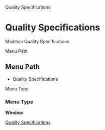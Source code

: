 
Quality Specifications
# Quality Specifications


Maintain Quality Specifications

Menu Path
## Menu Path



- Quality Specifications

Menu Type
### Menu Type

**Window**


[Quality Specifications](functional-guide/window/window-quality-specifications.md)
